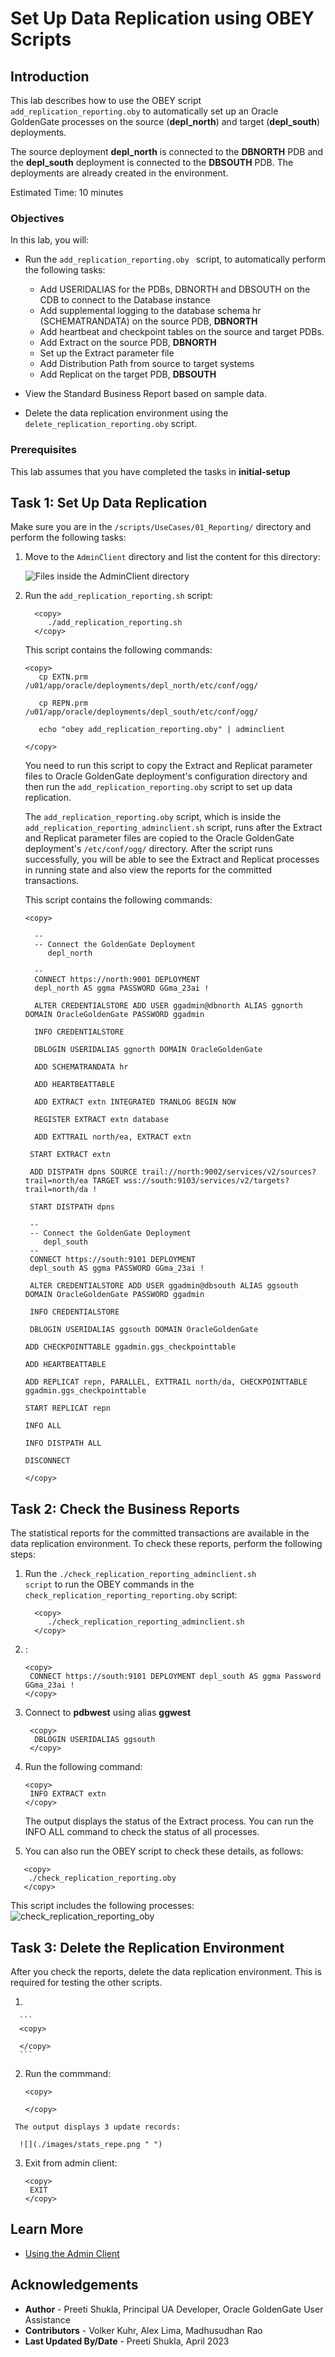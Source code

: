 # Set Up Data Replication using OBEY Scripts


## Introduction

This lab describes how to use the OBEY script <code>add_replication_reporting.oby</code> to automatically set up an Oracle GoldenGate processes on the source (<b>depl_north</b>) and target (<b>depl_south</b>) deployments.

The source deployment <b>depl_north</b> is connected to the <b>DBNORTH</b> PDB and the <b>depl_south</b> deployment is connected to the <b>DBSOUTH</b> PDB. The deployments are already created in the environment. 

Estimated Time: 10 minutes

### Objectives

In this lab, you will:

* Run the <code>add_replication_reporting.oby </code> script, to automatically perform the following tasks:

   * Add USERIDALIAS for the PDBs, DBNORTH and DBSOUTH on the CDB to connect to the Database instance
   *	Add supplemental logging to the database schema hr (SCHEMATRANDATA) on the source PDB, <b>DBNORTH</b>
   *	Add heartbeat and checkpoint tables on the source and target PDBs.
   *	Add Extract on the source PDB, <b>DBNORTH</b>
   *	Set up the Extract parameter file
   *	Add Distribution Path from source to target systems
   *	Add Replicat on the target PDB, <b>DBSOUTH</b>
* View the Standard Business Report based on sample data.
* Delete the data replication environment using the <code>delete_replication_reporting.oby</code> script.


### Prerequisites
This lab assumes that you have completed the tasks in **initial-setup**


## Task 1: Set Up Data Replication

  Make sure you are in the <code>/scripts/UseCases/01_Reporting/</code> directory and perform the following tasks:
   
   1. Move to the <code>AdminClient</code> directory and list the content for this directory:

       ![Files inside the AdminClient directory](./images/oby_scripts_list.png " ")
     
   2. Run the <code>add_replication_reporting.sh</code> script:
      
       ```
         <copy>
            ./add_replication_reporting.sh
         </copy>
       ```
      
      This script contains the following commands:
      
         ```
         <copy>
            cp EXTN.prm  /u01/app/oracle/deployments/depl_north/etc/conf/ogg/

            cp REPN.prm  /u01/app/oracle/deployments/depl_south/etc/conf/ogg/
            
            echo "obey add_replication_reporting.oby" | adminclient

         </copy>
       ```

      You need to run this script to copy the Extract and Replicat parameter files to Oracle GoldenGate deployment's configuration directory and then run the <code>add_replication_reporting.oby</code> script to set up data replication. 

      The <code>add_replication_reporting.oby</code> script, which is inside the <code>add_replication_reporting_adminclient.sh</code> script, runs after the Extract and Replicat parameter files are copied to the Oracle GoldenGate deployment's <code>/etc/conf/ogg/</code> directory. After the script runs successfully, you will be able to see the Extract and Replicat processes in running state and also view the reports for the committed transactions.  

      This script contains the following commands:
      
      ```
      <copy>

        --
        -- Connect the GoldenGate Deployment    
           depl_north

        --
        CONNECT https://north:9001 DEPLOYMENT 
        depl_north AS ggma PASSWORD GGma_23ai !

        ALTER CREDENTIALSTORE ADD USER ggadmin@dbnorth ALIAS ggnorth DOMAIN OracleGoldenGate PASSWORD ggadmin

        INFO CREDENTIALSTORE

        DBLOGIN USERIDALIAS ggnorth DOMAIN OracleGoldenGate

        ADD SCHEMATRANDATA hr

        ADD HEARTBEATTABLE

        ADD EXTRACT extn INTEGRATED TRANLOG BEGIN NOW

        REGISTER EXTRACT extn database

        ADD EXTTRAIL north/ea, EXTRACT extn

       START EXTRACT extn

       ADD DISTPATH dpns SOURCE trail://north:9002/services/v2/sources?trail=north/ea TARGET wss://south:9103/services/v2/targets?trail=north/da !

       START DISTPATH dpns

       --
       -- Connect the GoldenGate Deployment 
          depl_south
       --
       CONNECT https://south:9101 DEPLOYMENT    
       depl_south AS ggma PASSWORD GGma_23ai !
      
       ALTER CREDENTIALSTORE ADD USER ggadmin@dbsouth ALIAS ggsouth DOMAIN OracleGoldenGate PASSWORD ggadmin

       INFO CREDENTIALSTORE

       DBLOGIN USERIDALIAS ggsouth DOMAIN OracleGoldenGate
      
      ADD CHECKPOINTTABLE ggadmin.ggs_checkpointtable
      
      ADD HEARTBEATTABLE
      
      ADD REPLICAT repn, PARALLEL, EXTTRAIL north/da, CHECKPOINTTABLE ggadmin.ggs_checkpointtable 
      
      START REPLICAT repn
      
      INFO ALL
      
      INFO DISTPATH ALL
      
      DISCONNECT

      </copy>    
      ```
   
    
## Task 2: Check the Business Reports

   The statistical reports for the committed transactions are available in the data replication environment. To check these reports, perform the following steps:

   1. Run the <code>./check_replication_reporting_adminclient.sh script</code> to run the OBEY commands in the <code>check_replication_reporting_reporting.oby</code> script:
   
       ```
         <copy>
            ./check_replication_reporting_adminclient.sh
         </copy>
       ```
  
   2. :

      ```
      <copy>
       CONNECT https://south:9101 DEPLOYMENT depl_south AS ggma Password GGma_23ai !
      </copy>
      ```

   3. Connect to **pdbwest** using alias **ggwest**

      ```
       <copy>
        DBLOGIN USERIDALIAS ggsouth
       </copy>
      ```

   4. Run the following command:
     
      ```
      <copy>
       INFO EXTRACT extn
      </copy>
      ```
      The output displays the status of the Extract process. You can run the INFO ALL command to check the status of all processes. 
   
   5. You can also run the OBEY script to check these details, as follows: 

   ```
      <copy>
       ./check_replication_reporting.oby
      </copy>
   ```
   
   This script includes the following processes:
        ![check_replication_reporting_oby](./images/check_replication_reporting_oby.png " ")


## Task 3: Delete the Replication Environment

After you check the reports, delete the data replication environment. This is required for testing the other scripts. 

   1. 

      ```
      <copy>
       
      </copy>
      ```
   2. Run the commmand:

      ```
      <copy>
       
      </copy>
      ```
     The output displays 3 update records:

      ![](./images/stats_repe.png " ")

   3. Exit from admin client:

      ```
      <copy>
       EXIT
      </copy>
      ```
   


## Learn More
* [Using the Admin Client](https://docs.oracle.com/en/middleware/goldengate/core/21.3/coredoc/administer-microservices-command-line-interface.html#GUID-0403FAF0-B2F7-48A0-838F-AB4421E5C5E2)



## Acknowledgements
* **Author** - Preeti Shukla, Principal UA Developer, Oracle GoldenGate User Assistance
* **Contributors** -  Volker Kuhr, Alex Lima, Madhusudhan Rao
* **Last Updated By/Date** - Preeti Shukla, April 2023
